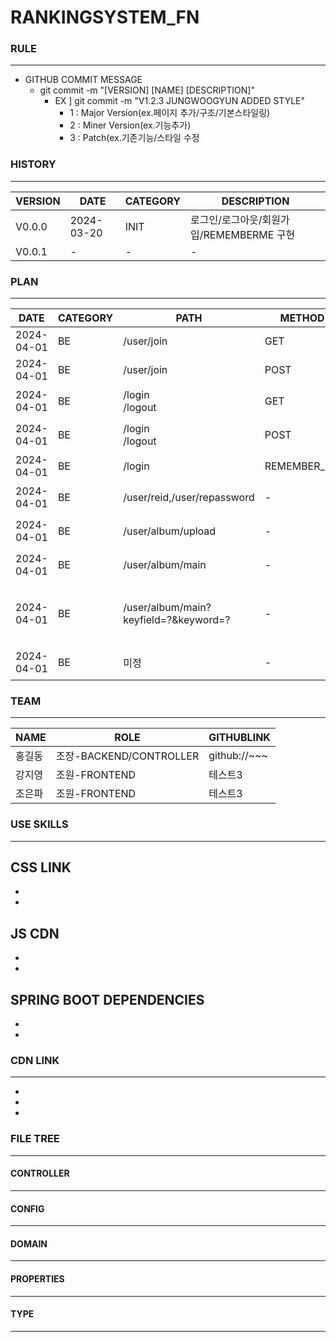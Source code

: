 # RANKINGSYSTEM_FN
### RULE
---
- GITHUB COMMIT MESSAGE
  - git commit -m "[VERSION] [NAME] [DESCRIPTION]"
    - EX ] git commit -m "V1.2.3 JUNGWOOGYUN ADDED STYLE" 
      - 1 : Major Version(ex.페이지 추가/구조/기본스타일링) 
      - 2 : Miner Version(ex.기능추가)
      - 3 : Patch(ex.기존기능/스타일 수정

### HISTORY
---
|VERSION|DATE|CATEGORY|DESCRIPTION|
|------|---|---|---|
|V0.0.0|2024-03-20|INIT|로그인/로그아웃/회원가입/REMEMBERME 구현|
|V0.0.1|-|-|-|



### PLAN
---
|DATE|CATEGORY|PATH|METHOD|CONTENT|LEVEL|ISSUCCEED|
|----------|--|----|----|-----|---|---|
|2024-04-01|BE|/user/join|GET|회원가입|**IMPORTANT**| **TRUE**
|2024-04-01|BE|/user/join|POST|회원가입|**IMPORTANT**| **TRUE**
|2024-04-01|BE|/login<br>/logout|GET|로그인/로그아웃|**IMPORTANT**| **TRUE**
|2024-04-01|BE|/login<br>/logout|POST|로그인/로그아웃|**IMPORTANT**| **TRUE**
|2024-04-01|BE|/login|REMEMBER_ME|-|OPTIONAL| FASLE
|2024-04-01|BE|/user/reid,/user/repassword|-|아이디/패스워드 복구|OPTIONAL| FASLE
|2024-04-01|BE|/user/album/upload|-|이미지 파일 업로드|**IMPORTANT**| FASLE
|2024-04-01|BE|/user/album/main|-|이미지 전체 조회|**IMPORTANT**| FASLE
|2024-04-01|BE|/user/album/main?keyfield=?&keyword=?|-|이미지 키워드(좋아요/조회순) 조회|**IMPORTANT**| FASLE
|2024-04-01|BE|미정|-|이미지 랭킹 조회|**IMPORTANT**| FASLE

### TEAM
---
|NAME|ROLE|GITHUBLINK|
|------|---|---|
|홍길동|조장-BACKEND/CONTROLLER | github://~~~
|강지영|조원-FRONTEND|테스트3|
|조은파|조원-FRONTEND|테스트3|


### USE SKILLS
---

CSS LINK
  -
  -
  -
  
JS CDN
  -
  -
  -

SPRING BOOT DEPENDENCIES
  -
  -
  -
  




### CDN LINK
---
-
-
-


### FILE TREE
---

#### CONTROLLER
----

#### CONFIG
---

#### DOMAIN
---

#### PROPERTIES
---

#### TYPE
---

  

